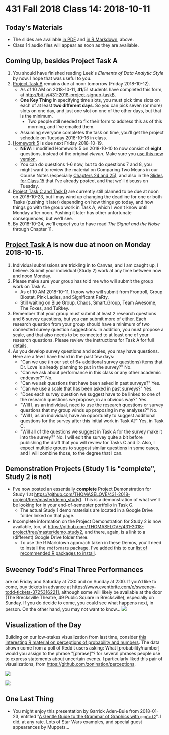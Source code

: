 # 431 Fall 2018 Class 14: 2018-10-11

## Today's Materials

- The slides are available [in PDF](https://github.com/THOMASELOVE/431-2018/blob/master/slides/class14/431_class-14-slides_2018.pdf) and [in R Markdown](https://raw.githubusercontent.com/THOMASELOVE/431-2018/master/slides/class14/431_class-14-slides_2018.Rmd), above.
- Class 14 audio files will appear as soon as they are available.

## Coming Up, besides Project Task A

1. You should have finished reading Leek's *Elements of Data Analytic Style* by now. I hope that was useful to you.
2. [Project Task B](https://thomaselove.github.io/431-2018-project/) remains due at noon tomorrow (Friday 2018-10-12).
    - As of 10 AM on 2018-10-11, **41**/51 students have completed this form, at http://bit.ly/431-2018-project-signup-taskB. 
    - **One Key Thing** In specifying time slots, you must pick time slots on each of at least **two different days**. So you can pick seven (or more) slots on one day, and just one slot on one of the other days, but that is the minimum. 
        - Two people still needed to fix their form to address this as of this morning, and I've emailed them. 
    - Assuming everyone completes the task on time, you'll get the project schedule on Tuesday 2018-10-16 in class.
3. [Homework 5](https://github.com/THOMASELOVE/431-2018/tree/master/homework/Homework5) is due next Friday 2018-10-19.
    - **NEW**: I modified Homework 5 on 2018-10-10 to now consist of **eight** questions, instead of the original *eleven*. Make sure you [use this new version](https://github.com/THOMASELOVE/431-2018/blob/master/homework/Homework5/README.md).
    - You can do questions 1-6 now, but to do questions 7 and 8, you might want to review the material on Comparing Two Means in our Course Notes (especially [Chapters 24 and 25](https://thomaselove.github.io/2018-431-book/comparing-two-means-using-paired-samples.html)), and also in the [Slides for Class 15](https://github.com/THOMASELOVE/431-2018/tree/master/slides/class15) that I've already posted, and that we'll discuss on Tuesday.
4. [Project Task C and Task D](https://thomaselove.github.io/431-2018-project/) are currently still planned to be due at noon on 2018-10-23, but I may wind up changing the deadline for one or both Tasks (pushing it later) depending on how things go today, and how things go with the group work in Task A, which I won't know until Monday after noon. Pushing it later has other unfortunate consequences, but we'll see.
5. By 2018-10-24, we'll expect you to have read *The Signal and the Noise* through Chapter 11.

## [Project Task A](https://thomaselove.github.io/431-2018-project/) is now due at noon on **Monday** 2018-10-15.

1. Individual submissions are trickling in to Canvas, and I am caught up, I believe. Submit your individual (Study 2) work at any time between now and noon Monday.
2. Please make sure your group has told me who will submit the group work on Task A. 
    - As of 10 AM 2018-10-11, I know who will submit from Frontroll, Group Biostat, Pink Ladies, and Significant PaRty. 
    - Still waiting on Blue Group, Chaos, Smart_Group, Team Awesome, The Foxes, and TuRkey.
3. Remember that your group must submit at least 2 research questions and 6 survey questions, but you can submit more of either. Each research question from your group should have a minimum of two connected survey question suggestions. In addition, you must propose a scale, and that also needs to be connected to at least one of your research questions. Please review the instructions for Task A for full details.
4. As you develop survey questions and scales, you may have questions. Here are a few I have heard in the past few days:
    - "Can we use (in our set of 6+ additional survey questions) items that Dr. Love is already planning to put in the survey?" No.
    - "Can we ask about performance in this class or any other academic endeavor?" No.
    - "Can we ask questions that have been asked in past surveys?" Yes.
    - "Can we use a scale that has been asked in past surveys?" Yes.
    - "Does each survey question we suggest have to be linked to one of the research questions we propose, in an obvious way?" Yes.
    - "Will I, as an individual, need to use the research questions or survey questions that my group winds up proposing in my analyses?" No.
    - "Will I, as an individual, have an opportunity to suggest additional questions for the survey after this initial work in Task A?" Yes, in Task C.
    - "Will all of the questions we suggest in Task A for the survey make it into the survey?" No. I will edit the survey quite a bit before publishing the draft that you will review for Tasks C and D. Also, I expect multiple groups to suggest similar questions in some cases, and I will combine those, to the degree that I can.

## Demonstration Projects (Study 1 is "complete", Study 2 is not)

- I've now posted an essentially **complete** Project Demonstration for Study 1 at https://github.com/THOMASELOVE/431-2018-project/tree/master/demo_study1. This is a demonstration of what we'll be looking for in your end-of-semester portfolio in Task G. 
    - The actual Study 1 demo materials are located in a Google Drive folder linked on that page.
- Incomplete information on the Project Demonstration for Study 2 is now available, too, at https://github.com/THOMASELOVE/431-2018-project/tree/master/demo_study2, and there, again, is a link to a (different) Google Drive folder there.
    - To use the R Markdown approach taken in these Demos, you'll need to install the `rmdformats` package. I've added this to our [list of recommended R packages to install](https://github.com/THOMASELOVE/431-2018/blob/master/software/packages.md).

## Sweeney Todd's Final Three Performances 

are on Friday and Saturday at 7:30 and on Sunday at 2:00. If you'd like to come, buy tickets in advance at https://www.eventbrite.com/e/sweeney-todd-tickets-37253162211, although some will likely be available at the door (The Brecksville Theatre, 49 Public Square in Brecksville), especially on Sunday. If you do decide to come, you could see what happens next, in person. On the other hand, you may not want to know...
![](https://github.com/THOMASELOVE/431-2018/blob/master/slides/class14/sweeney_and_the_judge_2018-10.PNG)

## Visualization of the Day

Building on our low-stakes visualization from last time, consider [this interesting R material on perceptions of probability and numbers](https://github.com/zonination/perceptions). The data shown come from a poll of Reddit users asking: What [probability/number] would you assign to the phrase "[phrase]"? for several phrases people use to express statements about uncertain events. I particularly liked this pair of visualizations, from https://github.com/zonination/perceptions.

![](https://github.com/THOMASELOVE/431-2018/blob/master/slides/class14/readme14_plot1.png)

![](https://github.com/THOMASELOVE/431-2018/blob/master/slides/class14/readme14_plot2.png)

## One Last Thing

- You might enjoy this presentation by Garrick Aden-Buie from 2018-01-23, entitled "[A Gentle Guide to the Grammar of Graphics with `ggplot2`](https://pkg.garrickadenbuie.com/trug-ggplot2/#1)". I did, at any rate. Lots of Star Wars examples, and special guest appearances by Muppets...


